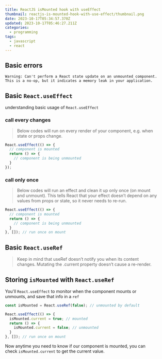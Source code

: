 ```yaml
---
title: ReactJS isMounted hook with useEffect
thumbnail: reactjs-is-mounted-hook-with-use-effect/thumbnail.png
date: 2023-10-17T05:34:57.370Z
updated: 2023-10-17T05:46:27.211Z
categories:
  - programming
tags:
  - javascript
  - react
---
```


## Basic errors

```log
Warning: Can't perform a React state update on an unmounted component. This is a no-op, but it indicates a memory leak in your application.
```

## Basic `React.useEffect`

understanding basic usage of `React.useEffect`

### call every changes

> Below codes will run on every render of your component, e.g. when state or props change.

```js
React.useEffect(() => {
  // component is mounted
  return () => {
    // component is being unmounted
  }
});
```

### call only once

> Below codes will run an effect and clean it up only once (on mount and unmount). This tells React that your effect doesn’t depend on any values from props or state, so it never needs to re-run.

```js
React.useEffect(() => {
  // component is mounted
  return () => {
    // component is being unmounted
  }
}, []); // run once on mount
```

## Basic `React.useRef`

> Keep in mind that useRef doesn’t notify you when its content changes. Mutating the .current property doesn’t cause a re-render.

## Storing `isMounted` with `React.useRef`

You'll `React.useEffect` to monitor when the component mounts or unmounts, and save that info in a `ref`

```js
const isMounted = React.useRef(false); // unmounted by default

React.useEffect(() => {
  isMounted.current = true; // mounted
  return () => {
    isMounted.current = false; // unmounted
  }
}, []); // run once on mount
```

Now anytime you need to know if our component is mounted, you can check `isMounted.current` to get the current value.